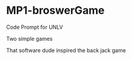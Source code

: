 # MP1-broswerGame
Code Prompt
for UNLV 

Two simple games 

That software dude inspired the back jack game



